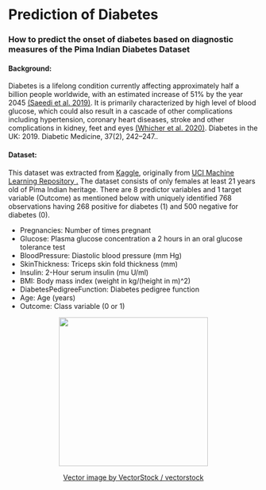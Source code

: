 # Prediction of Diabetes 

### How to predict the onset of diabetes based on diagnostic measures of the Pima Indian Diabetes Dataset

#### Background:
Diabetes is a lifelong condition currently affecting approximately half a billion people worldwide, with an estimated increase of 51% by the year 2045 [(Saeedi et al. 2019)](https://pubmed.ncbi.nlm.nih.gov/31518657/). It is primarily characterized by high level of blood glucose, which could also result in a cascade of other complications including hypertension, coronary heart diseases, stroke and other complications in kidney, feet and eyes [(Whicher et al. 2020)](https://onlinelibrary.wiley.com/doi/abs/10.1111/dme.14225). Diabetes in the UK: 2019. Diabetic Medicine, 37(2), 242–247..

#### Dataset:
This dataset was extracted from [Kaggle](https://www.kaggle.com/uciml/pima-indians-diabetes-database), originally from [UCI Machine Learning Repository .](http://archive.ics.uci.edu/ml)
The dataset consists of only females at least 21 years old of Pima Indian heritage.
There are 8 predictor variables and 1 target variable (Outcome) as mentioned below with uniquely identified 768 observations having 268 positive for diabetes (1) and 500 negative for diabetes (0).

- Pregnancies: Number of times pregnant
- Glucose: Plasma glucose concentration a 2 hours in an oral glucose tolerance test
- BloodPressure: Diastolic blood pressure (mm Hg)
- SkinThickness: Triceps skin fold thickness (mm)
- Insulin: 2-Hour serum insulin (mu U/ml)
- BMI: Body mass index (weight in kg/(height in m)^2)
- DiabetesPedigreeFunction: Diabetes pedigree function
- Age: Age (years)
- Outcome: Class variable (0 or 1)

<p align="center">
  <img width="300" height="300" src="https://cdn1.vectorstock.com/i/thumb-large/65/35/black-icon-on-white-background-doctor-with-syringe-vector-16356535.jpg">
</p>

<p align="center">
<a href="https://www.vectorstock.com/royalty-free-vector/black-icon-on-white-background-doctor-with-syringe-vector-16356535">Vector image by VectorStock / vectorstock</a>
</p>
